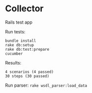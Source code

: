 Collector
=========

Rails test app

Run tests: 

```
bundle install
rake db:setup
rake db:test:prepare
cucumber
```

Results:

```
4 scenarios (4 passed)
30 steps (30 passed)
```

Run parser: `rake wsdl_parser:load_data`

